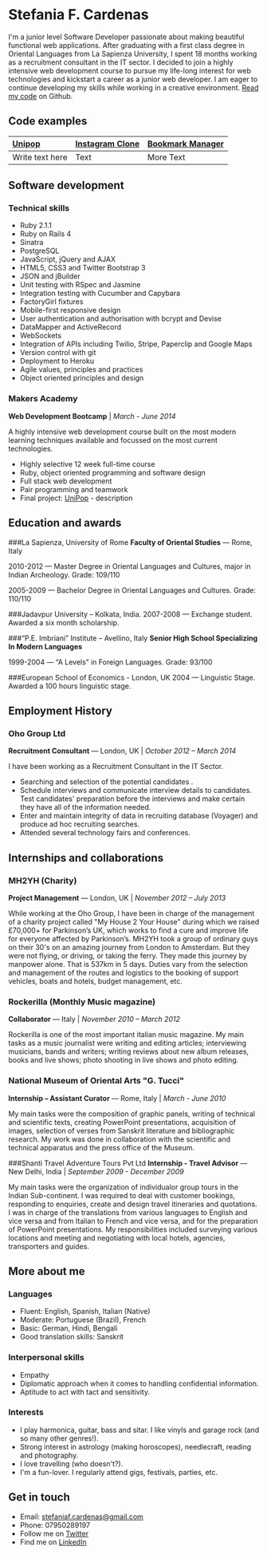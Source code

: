 **Stefania F. Cardenas**
====================
I'm a junior level Software Developer passionate about making beautiful functional web applications. After graduating with a first class degree in Oriental Languages from La Sapienza University, I spent 18 months working as a recruitment consultant in the IT sector. I decided to join a highly intensive web development course to pursue my life-long interest for web technologies and kickstart a career as a junior web developer.
I am eager to continue developing my skills while working in a creative environment. [Read my code] on Github.

Code examples
-------------

| [Unipop] | [Instagram Clone] | [Bookmark Manager] |
| :------------- | :------------ | :---------- |
| Write text here | Text | More Text |

Software development
---------------

### Technical skills

- Ruby 2.1.1
- Ruby on Rails 4
- Sinatra
- PostgreSQL
- JavaScript, jQuery and AJAX
- HTML5, CSS3 and Twitter Bootstrap 3
- JSON and jBuilder
- Unit testing with RSpec and Jasmine
- Integration testing with Cucumber and Capybara
- FactoryGirl fixtures
- Mobile-first responsive design
- User authentication and authorisation with bcrypt and Devise
- DataMapper and ActiveRecord
- WebSockets
- Integration of APIs including Twilio, Stripe, Paperclip and Google Maps
- Version control with git
- Deployment to Heroku
- Agile values, principles and practices
- Object­ oriented principles and design

### Makers Academy
__Web Development Bootcamp__  |  _March - June 2014_

A highly intensive web development course built on the most modern learning techniques available and focussed on the most current technologies.
  - Highly selective 12 week full-time course
  - Ruby, object oriented programming and software design
  - Full stack web development
  - Pair programming and teamwork
  - Final project: [UniPop] - description

Education and awards
--------------------
###La Sapienza, University of Rome
__Faculty of Oriental Studies__ &mdash; Rome, Italy

2010-2012 &mdash; Master Degree in Oriental Languages and Cultures, major in Indian Archeology. Grade: 109/110

2005-2009 &mdash;  Bachelor Degree in Oriental Languages and Cultures. Grade: 110/110

###Jadavpur University – Kolkata, India.
2007-2008 &mdash; Exchange student. Awarded a six month scholarship.

###“P.E. Imbriani” Institute – Avellino, Italy
__Senior High School Specializing In Modern Languages__

1999-2004 &mdash;  “A Levels” in Foreign Languages. Grade: 93/100

###European School of Economics - London, UK
2004 &mdash; Linguistic Stage. Awarded a 100 hours linguistic stage.


Employment History
--------------------

### Oho Group Ltd
**Recruitment Consultant** &mdash; London, UK | *October 2012 – March 2014* 

I have been working as a Recruitment Consultant in the IT Sector. 
* Searching and selection of the potential candidates .
* Schedule interviews and communicate interview details to candidates. Test candidates' preparation before the interviews and make certain they have all of the information needed.
* Enter and maintain integrity of data in recruiting database (Voyager) and produce ad hoc recruiting searches.
* Attended several technology fairs and conferences.

Internships and collaborations
-----------------------------------

### MH2YH (Charity)
**Project Management** &mdash; London, UK | *November 2012 – July 2013*

While working at the Oho Group, I have been in charge of the management of a charity project called "My House 2 Your House" during which we raised £70,000+ for Parkinson’s UK, which works to find a cure and improve life for everyone affected by Parkinson’s.
MH2YH took a group of ordinary guys on their 30's on an amazing journey from London to Amsterdam. But they were not flying, or driving, or taking the ferry. They made this journey by manpower alone. That is 537km in 5 days. 
Duties vary from the selection and management of the routes and logistics to the booking of support vehicles, boats and hotels, budget management, etc. 

### Rockerilla (Monthly Music magazine)
**Collaborator** &mdash; Italy | *November 2010 – March 2012*

Rockerilla is one of the most important italian music magazine. My main tasks as a music journalist were writing and editing articles; interviewing musicians, bands and writers; writing reviews about new album releases, books and live shows; photo shooting in live shows and photo editing.

### National Museum of Oriental Arts "G. Tucci" 
**Internship – Assistant Curator** &mdash; Rome, Italy | *March - June 2010*

My main tasks were the composition of graphic panels, writing of technical and scientific texts, creating PowerPoint presentations, acquisition of images, selection of verses from Sanskrit literature and bibliographic research. My work was done in collaboration with the scientific and technical apparatus and the press office of the Museum.

###Shanti Travel Adventure Tours Pvt Ltd 
__Internship - Travel Advisor__ &mdash; New Delhi, India | _September 2009 - December 2009_

My main tasks were the organization of individualor group tours in the Indian Sub-continent. I was required to deal with customer bookings, responding to enquiries, create and design travel itineraries and quotations. I was in charge of the translations from various languages to English and vice versa and from Italian to French and vice versa, and for the preparation of PowerPoint presentations. My responsibilities included surveying various locations and meeting and negotiating with local hotels, agencies, transporters and guides.


More about me
--------
### Languages
* Fluent: English, Spanish, Italian (Native)
* Moderate: Portuguese (Brazil), French 
* Basic: German, Hindi, Bengali
* Good translation skills: Sanskrit

### Interpersonal skills
* Empathy
* Diplomatic approach when it comes to handling confidential information.
* Aptitude to act with tact and sensitivity.

### Interests

* I play harmonica, guitar, bass and sitar. I like vinyls and garage rock (and so many other genres!).
* Strong interest in astrology (making horoscopes), needlecraft, reading and photography.
* I love travelling (who doesn't?).
* I'm a fun-lover. I regularly attend gigs, festivals, parties, etc.

Get in touch
-------------

- Email: stefaniaf.cardenas@gmail.com
- Phone: 07950289197
- Follow me on [Twitter]
- Find me on [LinkedIn]

[Read my code]:http://github.com/stefaniacardenas
[Unipop]:https://github.com/stefaniacardenas/unipop
[Instagram Clone]:https://github.com/stefaniacardenas/instagram-clone
[Bookmark Manager]:https://github.com/stefaniacardenas/bookmark-manager
[Twitter]: https://twitter.com/Stef_F_Cardenas
[LinkedIn]: http://uk.linkedin.com/in/stefaniafcardenas

